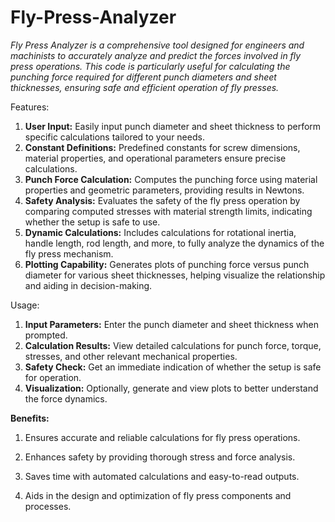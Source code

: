 # Fly-Press-Analyzer

_Fly Press Analyzer is a comprehensive tool designed for engineers and machinists to accurately analyze and predict the forces involved in fly press operations. This code is particularly useful for calculating the punching force required for different punch diameters and sheet thicknesses, ensuring safe and efficient operation of fly presses._

Features:

1. **User Input:** Easily input punch diameter and sheet thickness to perform specific calculations tailored to your needs.
2. **Constant Definitions:** Predefined constants for screw dimensions, material properties, and operational parameters ensure precise calculations.
3. **Punch Force Calculation:** Computes the punching force using material properties and geometric parameters, providing results in Newtons.
4. **Safety Analysis:** Evaluates the safety of the fly press operation by comparing computed stresses with material strength limits, indicating whether the setup is safe to use.
5. **Dynamic Calculations:** Includes calculations for rotational inertia, handle length, rod length, and more, to fully analyze the dynamics of the fly press mechanism.
6. **Plotting Capability:** Generates plots of punching force versus punch diameter for various sheet thicknesses, helping visualize the relationship and aiding in decision-making.


Usage:

1. **Input Parameters:** Enter the punch diameter and sheet thickness when prompted.
2. **Calculation Results:** View detailed calculations for punch force, torque, stresses, and other relevant mechanical properties.
3. **Safety Check:** Get an immediate indication of whether the setup is safe for operation.
4. **Visualization:** Optionally, generate and view plots to better understand the force dynamics.


****Benefits:****

1. Ensures accurate and reliable calculations for fly press operations.

2. Enhances safety by providing thorough stress and force analysis.

3. Saves time with automated calculations and easy-to-read outputs.

4. Aids in the design and optimization of fly press components and processes.
